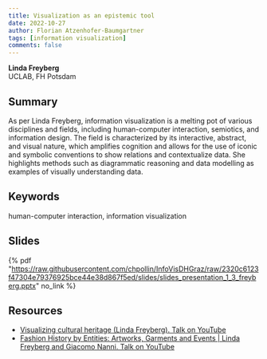 ```yaml
---
title: Visualization as an epistemic tool
date: 2022-10-27
author: Florian Atzenhofer-Baumgartner
tags: [information visualization]
comments: false
---
```


**Linda Freyberg**\
UCLAB, FH Potsdam

## Summary 

As per Linda Freyberg, information visualization is a melting pot of various disciplines and fields, including human-computer interaction, semiotics, and information design. The field is characterized by its interactive, abstract, and visual nature, which amplifies cognition and allows for the use of iconic and symbolic conventions to show relations and contextualize data. She highlights methods such as diagrammatic reasoning and data modelling as examples of visually understanding data.

## Keywords

human-computer interaction, information visualization

## Slides

{% pdf "https://raw.githubusercontent.com/chpollin/InfoVisDHGraz/raw/2320c6123f47304e79376925bce44e38d867f5ed/slides/slides_presentation_1_3_freyberg.pptx" no_link %}

## Resources

* [Visualizing cultural heritage (Linda Freyberg). Talk on YouTube](https://www.youtube.com/watch?v=6-E5vi6oIVU)
* [Fashion History by Entities: Artworks, Garments and Events | Linda Freyberg and Giacomo Nanni. Talk on YouTube](https://www.youtube.com/watch?v=GUnoHNtKvbM)